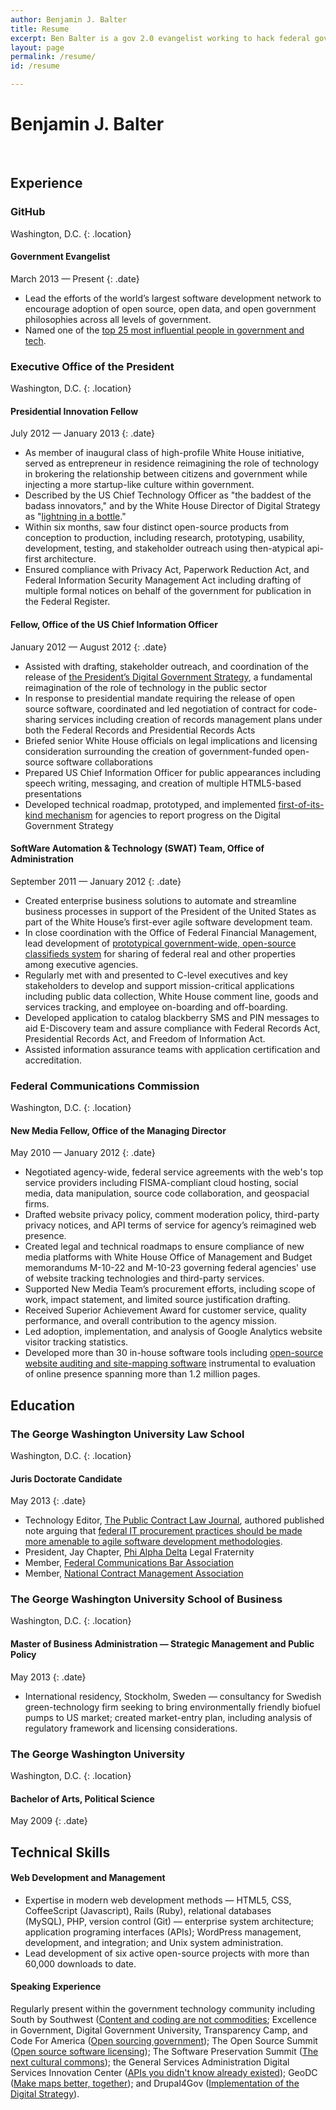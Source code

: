 ```yaml
---
author: Benjamin J. Balter
title: Resume
excerpt: Ben Balter is a gov 2.0 evangelist working to hack federal government from the inside out, an open-source developer passionate about the disruptive power of technology, and a J.D./M.B.A. candidate at the George Washington University.
layout: page
permalink: /resume/
id: /resume

---
```


# Benjamin J. Balter

<div class="bar span2">&nbsp;</div>

## Experience

### GitHub

Washington, D.C.
{: .location}

#### Government Evangelist

March 2013 — Present
{: .date}

* Lead the efforts of the world’s largest software development network to encourage adoption of open source, open data, and open government philosophies across all levels of government.
* Named one of the [top 25 most influential people in government and tech](http://fedscoop.com/top-federal-it-and-tech-folks-under-40/).

### Executive Office of the President

Washington, D.C.
{: .location}

#### Presidential Innovation Fellow

July 2012 — January 2013
{: .date}

* As member of inaugural class of high-profile White House initiative, served as entrepreneur in residence reimagining the role of technology in brokering the relationship between citizens and government while injecting a more startup-like culture within government. 
* Described by the US Chief Technology Officer as "the baddest of the badass innovators," and by the White House Director of Digital Strategy as "<a href="http://www.youtube.com/watch?v=uhtlOYOhE8w#t=51m12s">lightning in a bottle</a>." 
* Within six months, saw four distinct open-source products from conception to production, including research, prototyping, usability, development, testing, and stakeholder outreach using then-atypical api-first architecture.
* Ensured compliance with Privacy Act, Paperwork Reduction Act, and Federal Information Security Management Act including drafting of multiple formal notices on behalf of the government for publication in the Federal Register.

#### Fellow, Office of the US Chief Information Officer

January 2012 — August 2012
{: .date}

* Assisted with drafting, stakeholder outreach, and coordination of the release of [the President’s Digital Government Strategy](http://www.whitehouse.gov/sites/default/files/omb/egov/digital-government/digital-government.html), a fundamental reimagination of the role of technology in the public sector
* In response to presidential mandate requiring the release of open source software, coordinated and led negotiation of contract for code-sharing services including creation of records management plans under both the Federal Records and Presidential Records Acts
* Briefed senior White House officials on legal implications and licensing consideration surrounding the creation of government-funded open-source software collaborations
* Prepared US Chief Information Officer for public appearances including speech writing, messaging, and creation of multiple HTML5-based presentations
* Developed technical roadmap, prototyped, and implemented [first-of-its-kind mechanism](https://github.com/GSA/digital-strategy) for agencies to report progress on the Digital Government Strategy

#### SoftWare Automation &#038; Technology (SWAT) Team, Office of Administration

September 2011 — January 2012
{: .date}

* Created enterprise business solutions to automate and streamline business processes in support of the President of the United States as part of the White House’s first-ever agile software development team.
* In close coordination with the Office of Federal Financial Management, lead development of [prototypical government-wide, open-source classifieds system](https://max.gov/unclesamslist/) for sharing of federal real and other properties among executive agencies.
* Regularly met with and presented to C-level executives and key stakeholders to develop and support mission-critical applications including public data collection, White House comment line, goods and services tracking, and employee on-boarding and off-boarding.
* Developed application to catalog blackberry SMS and PIN messages to aid E-Discovery team and assure compliance with Federal Records Act, Presidential Records Act, and Freedom of Information Act.
* Assisted information assurance teams with application certification and accreditation.

### Federal Communications Commission

Washington, D.C.
{: .location}

#### New Media Fellow, Office of the Managing Director

May 2010 — January 2012
{: .date}

* Negotiated agency-wide, federal service agreements with the web's top service providers including FISMA-compliant cloud hosting, social media, data manipulation, source code collaboration, and geospacial firms.
* Drafted website privacy policy, comment moderation policy, third-party privacy notices, and API terms of service for agency’s reimagined web presence.
* Created legal and technical roadmaps to ensure compliance of new media platforms with White House Office of Management and Budget memorandums M-10-22 and M-10-23 governing federal agencies' use of website tracking technologies and third-party services.
* Supported New Media Team’s procurement efforts, including scope of work, impact statement, and limited source justification drafting.
* Received Superior Achievement Award for customer service, quality performance, and overall contribution to the agency mission.
* Led adoption, implementation, and analysis of Google Analytics website visitor tracking statistics.
* Developed more than 30 in-house software tools including [open-source website auditing and site-mapping software](http://github.com/fcc) instrumental to evaluation of online presence spanning more than 1.2 million pages.

## Education

### The George Washington University Law School

Washington, D.C.
{: .location}

#### Juris Doctorate Candidate

May 2013
{: .date}

* Technology Editor, [The Public Contract Law Journal](http://pclj.org/), authored published note arguing that [federal IT procurement practices should be made more amenable to agile software development methodologies](http://ben.balter.com/2011/11/29/towards-a-more-agile-government/ "Towards a More Agile Government").
* President, Jay Chapter, [Phi Alpha Delta](http://phialphadeltagw.com) Legal Fraternity
* Member, [Federal Communications Bar Association](http://fcba.org/)
* Member, [National Contract Management Association](http://www.ncmahq.org/)

### The George Washington University School of Business

Washington, D.C.
{: .location}

#### Master of Business Administration — Strategic Management and Public Policy

May 2013
{: .date}

* International residency, Stockholm, Sweden — consultancy for Swedish green-technology firm seeking to bring environmentally friendly biofuel pumps to US market; created market-entry plan, including analysis of regulatory framework and licensing considerations.

### The George Washington University

Washington, D.C.
{: .location}

#### Bachelor of Arts, Political Science

May 2009
{: .date}

## Technical Skills

#### Web Development and Management

* Expertise in modern web development methods — HTML5, CSS, CoffeeScript (Javascript), Rails (Ruby), relational databases (MySQL), PHP, version control (Git) — enterprise system architecture; application programing interfaces (APIs); WordPress management, development, and integration; and Unix system administration.
* Lead development of six active open-source projects with more than 60,000 downloads to date.

#### Speaking Experience

Regularly present within the government technology community including South by Southwest ([Content and coding are not commodities](http://panelpicker.sxsw.com/ideas/view/10270); Excellence in Government, Digital Government University, Transparency Camp, and Code For America ([Open sourcing government](http://www.youtube.com/watch?v=kym2CnIcPys#t=4m41s)); The Open Source Summit ([Open source software licensing](https://github.com/benbalter/open-source-software-licensing)); The Software Preservation Summit ([The next cultural commons](https://github.com/benbalter/the-next-cultural-commons)); the General Services Administration Digital Services Innovation Center ([APIs you didn't know already existed](https://github.com/benbalter/apis-you-didnt-know-already-existed)); GeoDC ([Make maps better, together](https://github.com/benbalter/make-maps-better-together)); and Drupal4Gov ([Implementation of the Digital Strategy](http://ben.balter.com/digital-strategy-reporting)).